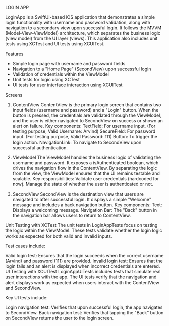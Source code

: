 LOGIN APP

LoginApp is a SwiftUI-based iOS application that demonstrates a simple login functionality with username and password validation, along with navigation to a secondary view upon successful login. It follows the MVVM (Model-View-ViewModel) architecture, which separates the business logic (view model) from the UI layer (views). This application also includes unit tests using XCTest and UI tests using XCUITest.

Features
- Simple login page with username and password fields
- Navigation to a "Home Page" (SecondView) upon successful login
- Validation of credentials within the ViewModel
- Unit tests for logic using XCTest
- UI tests for user interface interaction using XCUITest

Screens
1. ContentView
ContentView is the primary login screen that contains two input fields (username and password) and a "Login" button. When the button is pressed, the credentials are validated through the ViewModel, and the user is either navigated to SecondView on success or shown an alert on failure.
Key components:
TextField: For username input. (For testing purpose, Valid Username: Arvind)
SecureField: For password input. (For testing purpose, Valid Password: 111)
Button: To trigger the login action.
NavigationLink: To navigate to SecondView upon successful authentication.

2. ViewModel
The ViewModel handles the business logic of validating the username and password. It exposes a isAuthenticated boolean, which drives the navigation flow in the ContentView. By separating the logic from the view, the ViewModel ensures that the UI remains testable and scalable.
Key responsibilities:
Validate user credentials (hardcoded for now).
Manage the state of whether the user is authenticated or not.

3. SecondView
SecondView is the destination view that users are navigated to after successful login. It displays a simple "Welcome" message and includes a back navigation button.
Key components:
Text: Displays a welcoming message.
Navigation Bar: The "Back" button in the navigation bar allows users to return to ContentView.

Unit Testing with XCTest
The unit tests in LoginAppTests focus on testing the logic within the ViewModel. These tests validate whether the login logic works as expected for both valid and invalid inputs.

Test cases include:

Valid login test: Ensures that the login succeeds when the correct username (Arvind) and password (111) are provided.
Invalid login test: Ensures that the login fails and an alert is displayed when incorrect credentials are entered.
UI Testing with XCUITest
LoginAppUITests includes tests that simulate real user interactions with the app. The UI tests verify that the navigation and alert displays work as expected when users interact with the ContentView and SecondView.

Key UI tests include:

Login navigation test: Verifies that upon successful login, the app navigates to SecondView.
Back navigation test: Verifies that tapping the "Back" button on SecondView returns the user to the login screen.

